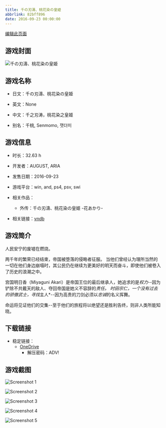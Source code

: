 ```yaml
---
title: 千の刃濤、桃花染の皇姫
abbrlink: 82bff896
date: 2016-09-23 00:00:00
---
```

[编辑此页面](https://github.com/ACG-3/ADV3-source/blob/main/source/_posts/games/%E5%8D%83%E3%81%AE%E5%88%83%E6%BF%A4%E3%80%81%E6%A1%83%E8%8A%B1%E6%9F%93%E3%81%AE%E7%9A%87%E5%A7%AB.md)

## 游戏封面

![千の刃濤、桃花染の皇姫](https://pan.timero.xyz/d/onedrive/img_lib_001/%E5%8D%83%E3%81%AE%E5%88%83%E6%BF%A4%E3%80%81%E6%A1%83%E8%8A%B1%E6%9F%93%E3%81%AE%E7%9A%87%E5%A7%AB_cover.avif)


## 游戏名称

- 日文：千の刃濤、桃花染の皇姫
- 英文：None
- 中文：千之刃涛，桃花染之皇姬

- 别名：千桃, Senmomo, 잿더미


## 游戏信息

- 时长：32.63 h
- 开发者：AUGUST, ARIA
- 发售日期：2016-09-23
- 游戏平台：win, and, ps4, psv, swi
- 相关作品：
   - 外传：千の刃濤、桃花染の皇姫 -花あかり-

- 相关链接：[vndb](https://vndb.org/v15708)


## 游戏简介

人民安宁的废墟在燃烧。

两千年的繁荣已经结束，帝国被堕落的侵略者征服。
当他们曾经认为理所当然的一切在他们身边崩塌时，其公民仍在继续为更美好的明天而奋斗，即使他们被卷入了历史的浪潮之中。

宫国明日香（Miyaguni Akari）是帝国王位的最后继承人，她追求的是*权力*--因为铲除不共戴天的敌人、夺回帝国是她义不容辞的*责任。
时田宗仁，一个没有过去的骄傲武士，寻找*主人*--因为高贵的刀剑必须以*忠诚*的名义挥舞。

命运将见证他们的交集--至于他们的旅程将以绝望还是胜利告终，则非人类所能知晓。




## 下载链接

- 稳定链接：
    - [OneDrive](https://pan.timero.xyz/onedrive/adv_lib_001/%E5%8D%83%E3%81%AE%E5%88%83%E6%BF%A4%E3%80%81%E6%A1%83%E8%8A%B1%E6%9F%93%E3%81%AE%E7%9A%87%E5%A7%AB)
        - 解压密码：ADV!



## 游戏截图


![Screenshot 1](https://pan.timero.xyz/d/onedrive/img_lib_001/%E5%8D%83%E3%81%AE%E5%88%83%E6%BF%A4%E3%80%81%E6%A1%83%E8%8A%B1%E6%9F%93%E3%81%AE%E7%9A%87%E5%A7%AB_Screenshot_1.avif)

![Screenshot 2](https://pan.timero.xyz/d/onedrive/img_lib_001/%E5%8D%83%E3%81%AE%E5%88%83%E6%BF%A4%E3%80%81%E6%A1%83%E8%8A%B1%E6%9F%93%E3%81%AE%E7%9A%87%E5%A7%AB_Screenshot_2.avif)

![Screenshot 3](https://pan.timero.xyz/d/onedrive/img_lib_001/%E5%8D%83%E3%81%AE%E5%88%83%E6%BF%A4%E3%80%81%E6%A1%83%E8%8A%B1%E6%9F%93%E3%81%AE%E7%9A%87%E5%A7%AB_Screenshot_3.avif)

![Screenshot 4](https://pan.timero.xyz/d/onedrive/img_lib_001/%E5%8D%83%E3%81%AE%E5%88%83%E6%BF%A4%E3%80%81%E6%A1%83%E8%8A%B1%E6%9F%93%E3%81%AE%E7%9A%87%E5%A7%AB_Screenshot_4.avif)

![Screenshot 5](https://pan.timero.xyz/d/onedrive/img_lib_001/%E5%8D%83%E3%81%AE%E5%88%83%E6%BF%A4%E3%80%81%E6%A1%83%E8%8A%B1%E6%9F%93%E3%81%AE%E7%9A%87%E5%A7%AB_Screenshot_5.avif)

